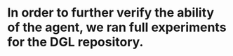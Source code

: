 # In order to further verify the ability of the agent, we ran full experiments for the DGL repository.